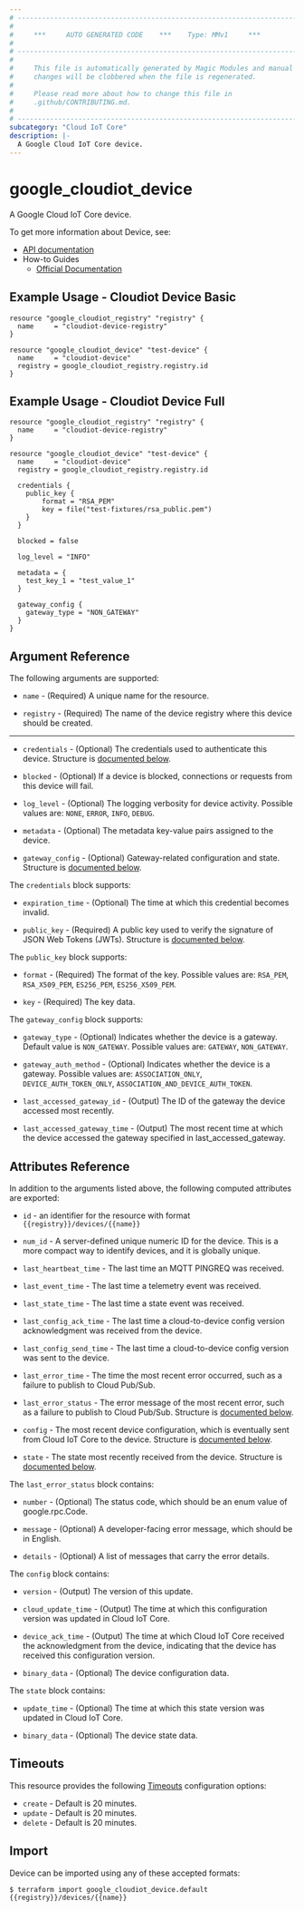 ```yaml
---
# ----------------------------------------------------------------------------
#
#     ***     AUTO GENERATED CODE    ***    Type: MMv1     ***
#
# ----------------------------------------------------------------------------
#
#     This file is automatically generated by Magic Modules and manual
#     changes will be clobbered when the file is regenerated.
#
#     Please read more about how to change this file in
#     .github/CONTRIBUTING.md.
#
# ----------------------------------------------------------------------------
subcategory: "Cloud IoT Core"
description: |-
  A Google Cloud IoT Core device.
---
```


# google\_cloudiot\_device

A Google Cloud IoT Core device.


To get more information about Device, see:

* [API documentation](https://cloud.google.com/iot/docs/reference/cloudiot/rest/)
* How-to Guides
    * [Official Documentation](https://cloud.google.com/iot/docs/)

## Example Usage - Cloudiot Device Basic


```hcl
resource "google_cloudiot_registry" "registry" {
  name     = "cloudiot-device-registry"
}

resource "google_cloudiot_device" "test-device" {
  name     = "cloudiot-device"
  registry = google_cloudiot_registry.registry.id
}
```
## Example Usage - Cloudiot Device Full


```hcl
resource "google_cloudiot_registry" "registry" {
  name     = "cloudiot-device-registry"
}

resource "google_cloudiot_device" "test-device" {
  name     = "cloudiot-device"
  registry = google_cloudiot_registry.registry.id

  credentials {
    public_key {
        format = "RSA_PEM"
        key = file("test-fixtures/rsa_public.pem")
    }
  }

  blocked = false

  log_level = "INFO"

  metadata = {
    test_key_1 = "test_value_1"
  }

  gateway_config {
    gateway_type = "NON_GATEWAY"
  }
}
```

## Argument Reference

The following arguments are supported:


* `name` -
  (Required)
  A unique name for the resource.

* `registry` -
  (Required)
  The name of the device registry where this device should be created.


- - -


* `credentials` -
  (Optional)
  The credentials used to authenticate this device.
  Structure is [documented below](#nested_credentials).

* `blocked` -
  (Optional)
  If a device is blocked, connections or requests from this device will fail.

* `log_level` -
  (Optional)
  The logging verbosity for device activity.
  Possible values are: `NONE`, `ERROR`, `INFO`, `DEBUG`.

* `metadata` -
  (Optional)
  The metadata key-value pairs assigned to the device.

* `gateway_config` -
  (Optional)
  Gateway-related configuration and state.
  Structure is [documented below](#nested_gateway_config).


<a name="nested_credentials"></a>The `credentials` block supports:

* `expiration_time` -
  (Optional)
  The time at which this credential becomes invalid.

* `public_key` -
  (Required)
  A public key used to verify the signature of JSON Web Tokens (JWTs).
  Structure is [documented below](#nested_public_key).


<a name="nested_public_key"></a>The `public_key` block supports:

* `format` -
  (Required)
  The format of the key.
  Possible values are: `RSA_PEM`, `RSA_X509_PEM`, `ES256_PEM`, `ES256_X509_PEM`.

* `key` -
  (Required)
  The key data.

<a name="nested_gateway_config"></a>The `gateway_config` block supports:

* `gateway_type` -
  (Optional)
  Indicates whether the device is a gateway.
  Default value is `NON_GATEWAY`.
  Possible values are: `GATEWAY`, `NON_GATEWAY`.

* `gateway_auth_method` -
  (Optional)
  Indicates whether the device is a gateway.
  Possible values are: `ASSOCIATION_ONLY`, `DEVICE_AUTH_TOKEN_ONLY`, `ASSOCIATION_AND_DEVICE_AUTH_TOKEN`.

* `last_accessed_gateway_id` -
  (Output)
  The ID of the gateway the device accessed most recently.

* `last_accessed_gateway_time` -
  (Output)
  The most recent time at which the device accessed the gateway specified in last_accessed_gateway.

## Attributes Reference

In addition to the arguments listed above, the following computed attributes are exported:

* `id` - an identifier for the resource with format `{{registry}}/devices/{{name}}`

* `num_id` -
  A server-defined unique numeric ID for the device.
  This is a more compact way to identify devices, and it is globally unique.

* `last_heartbeat_time` -
  The last time an MQTT PINGREQ was received.

* `last_event_time` -
  The last time a telemetry event was received.

* `last_state_time` -
  The last time a state event was received.

* `last_config_ack_time` -
  The last time a cloud-to-device config version acknowledgment was received from the device.

* `last_config_send_time` -
  The last time a cloud-to-device config version was sent to the device.

* `last_error_time` -
  The time the most recent error occurred, such as a failure to publish to Cloud Pub/Sub.

* `last_error_status` -
  The error message of the most recent error, such as a failure to publish to Cloud Pub/Sub.
  Structure is [documented below](#nested_last_error_status).

* `config` -
  The most recent device configuration, which is eventually sent from Cloud IoT Core to the device.
  Structure is [documented below](#nested_config).

* `state` -
  The state most recently received from the device.
  Structure is [documented below](#nested_state).


<a name="nested_last_error_status"></a>The `last_error_status` block contains:

* `number` -
  (Optional)
  The status code, which should be an enum value of google.rpc.Code.

* `message` -
  (Optional)
  A developer-facing error message, which should be in English.

* `details` -
  (Optional)
  A list of messages that carry the error details.

<a name="nested_config"></a>The `config` block contains:

* `version` -
  (Output)
  The version of this update.

* `cloud_update_time` -
  (Output)
  The time at which this configuration version was updated in Cloud IoT Core.

* `device_ack_time` -
  (Output)
  The time at which Cloud IoT Core received the acknowledgment from the device,
  indicating that the device has received this configuration version.

* `binary_data` -
  (Optional)
  The device configuration data.

<a name="nested_state"></a>The `state` block contains:

* `update_time` -
  (Optional)
  The time at which this state version was updated in Cloud IoT Core.

* `binary_data` -
  (Optional)
  The device state data.

## Timeouts

This resource provides the following
[Timeouts](https://developer.hashicorp.com/terraform/plugin/sdkv2/resources/retries-and-customizable-timeouts) configuration options:

- `create` - Default is 20 minutes.
- `update` - Default is 20 minutes.
- `delete` - Default is 20 minutes.

## Import


Device can be imported using any of these accepted formats:

```
$ terraform import google_cloudiot_device.default {{registry}}/devices/{{name}}
```
